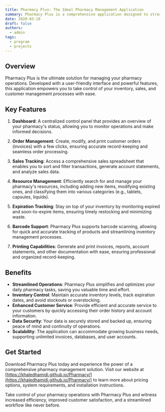 ```yaml
---
title: Pharmacy Plus: The Ideal Pharmacy Management Application
summary: Pharmacy Plus is a comprehensive application designed to streamline the management of your pharmacy, providing a wide range of features and functionalities to enhance efficiency and productivity.
date: 2020-03-10
draft: false
authors:
  - admin
tags:
  - program
  - projects
---
```


## Overview

Pharmacy Plus is the ultimate solution for managing your pharmacy operations. Developed with a user-friendly interface and powerful features, this application empowers you to take control of your inventory, sales, and customer management processes with ease.

## Key Features

1. **Dashboard**: A centralized control panel that provides an overview of your pharmacy's status, allowing you to monitor operations and make informed decisions.

2. **Order Management**: Create, modify, and print customer orders (invoices) with a few clicks, ensuring accurate record-keeping and seamless order processing.

3. **Sales Tracking**: Access a comprehensive sales spreadsheet that enables you to sort and filter transactions, generate account statements, and analyze sales data.

4. **Resource Management**: Efficiently search for and manage your pharmacy's resources, including adding new items, modifying existing ones, and classifying them into various categories (e.g., tablets, capsules, liquids).

5. **Expiration Tracking**: Stay on top of your inventory by monitoring expired and soon-to-expire items, ensuring timely restocking and minimizing waste.

6. **Barcode Support**: Pharmacy Plus supports barcode scanning, allowing for quick and accurate tracking of products and streamlining inventory management processes.

7. **Printing Capabilities**: Generate and print invoices, reports, account statements, and other documentation with ease, ensuring professional and organized record-keeping.

## Benefits

- **Streamlined Operations**: Pharmacy Plus simplifies and optimizes your daily pharmacy tasks, saving you valuable time and effort.
- **Inventory Control**: Maintain accurate inventory levels, track expiration dates, and avoid stockouts or overstocking.
- **Enhanced Customer Service**: Provide efficient and accurate service to your customers by quickly accessing their order history and account information.
- **Data Security**: Your data is securely stored and backed up, ensuring peace of mind and continuity of operations.
- **Scalability**: The application can accommodate growing business needs, supporting unlimited invoices, databases, and user accounts.

## Get Started

Download Pharmacy Plus today and experience the power of a comprehensive pharmacy management solution. Visit our website at [https://khaledhamidi.github.io/Pharmacy/](https://khaledhamidi.github.io/Pharmacy/) to learn more about pricing options, system requirements, and installation instructions.

Take control of your pharmacy operations with Pharmacy Plus and witness increased efficiency, improved customer satisfaction, and a streamlined workflow like never before.